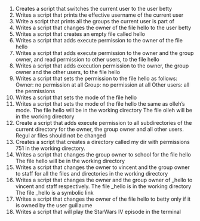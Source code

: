 1. Creates a script that switches the current user to the user betty
2. Writes a script that prints the effective username of the current user
3. Write a script that prints all the groups the current user is part of
4. Writes a script that changes the owner of the file hello to the user betty
5. Writes a script that creates an empty file called hello
6. Writes a script that adds execute permission to the owner of the file hello
7. Writes a script that adds execute permission to the owner and the group owner, and read permission to other users, to the file hello
8. Writes a script that adds execution permission to the owner, the group owner and the other users, to the file hello
9. Writes a script that sets the permission to the file hello as follows:
   Owner: no permission at all
   Group: no permission at all
   Other users: all the permissions
10. Writes a script that sets the mode of the file hello
11. Writes a script that sets the mode of the file hello the same as olleh’s mode.
    The file hello will be in the working directory
    The file olleh will be in the working directory
12. Create a script that adds execute permission to all subdirectories of the current directory for the owner, the group owner and all other users. Regul    ar files should not be changed
13. Creates a script that creates a directory called my dir with permissions 751 in the working directory.
14. Writes a script that changes the group owner to school for the file hello
    The file hello will be in the working directory
15. Writes a script that changes the owner to vincent and the group owner to staff for all the files and directories in the working directory
16. Writes a script that changes the owner and the group owner of _hello to vincent and staff respectively.
    The file _hello is in the working directory
    The file _hello is a symbolic link
17. Writes a script that changes the owner of the file hello to betty only if it is owned by the user guillaume
18. Writes a script that will play the StarWars IV episode in the terminal
